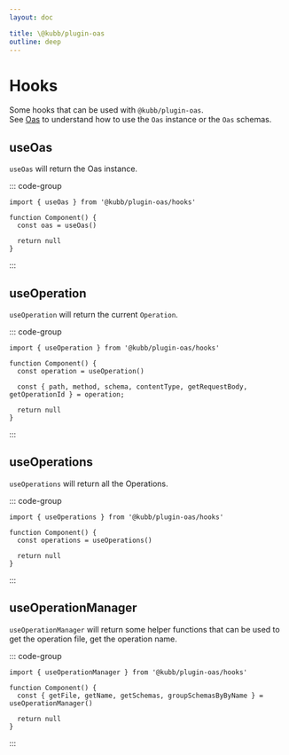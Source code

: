```yaml
---
layout: doc

title: \@kubb/plugin-oas
outline: deep
---
```


# Hooks

Some hooks that can be used with `@kubb/plugin-oas`.<br/>
See [Oas](https://github.com/readmeio/oas) to understand how to use the `Oas` instance or the `Oas` schemas.

## useOas

`useOas` will return the Oas instance.<br/>

::: code-group

```tsx twoslash
import { useOas } from '@kubb/plugin-oas/hooks'

function Component() {
  const oas = useOas()

  return null
}
```

:::

## useOperation

`useOperation` will return the current `Operation`.<br/>

::: code-group

```tsx twoslash
import { useOperation } from '@kubb/plugin-oas/hooks'

function Component() {
  const operation = useOperation()

  const { path, method, schema, contentType, getRequestBody, getOperationId } = operation;

  return null
}
```

:::

## useOperations

`useOperations` will return all the Operations.<br/>

::: code-group

```tsx twoslash
import { useOperations } from '@kubb/plugin-oas/hooks'

function Component() {
  const operations = useOperations()

  return null
}
```

:::


## useOperationManager

`useOperationManager` will return some helper functions that can be used to get the operation file, get the operation name.<br/>

::: code-group

```tsx twoslash
import { useOperationManager } from '@kubb/plugin-oas/hooks'

function Component() {
  const { getFile, getName, getSchemas, groupSchemasByByName } = useOperationManager()

  return null
}
```

:::

